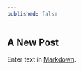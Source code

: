 ```yaml
---
published: false
---
```

## A New Post

Enter text in [Markdown](http://daringfireball.net/projects/markdown/).
